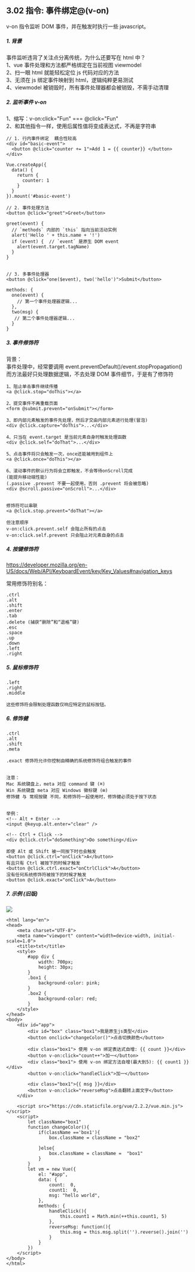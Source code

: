 ## 3.02 指令: 事件绑定@(v-on)

v-on 指令监听 DOM 事件，并在触发时执行一些 javascript。

##### 1. 背景

事件监听违背了关注点分离传统，为什么还要写在 html 中？  
1、vue 事件处理和方法都严格绑定在当前视图 viewmodel  
2、扫一眼 html 就能轻松定位 js 代码对应的方法  
3、无须在 js 绑定事件映射到 html，逻辑纯粹更易测试  
4、viewmodel 被销毁时，所有事件处理器都会被销毁，不需手动清理

##### 2. 监听事件 v-on

1、缩写：v-on:click="Fun" === @click="Fun"  
2、和其他指令一样，使用后属性值将变成表达式，不再是字符串

```
// 1. 行内事件绑定  耦合性较高
<div id="basic-event">
  <button @click="counter += 1">Add 1 = {{ counter}} </button>
</div>

Vue.createApp({
  data() {
    return {
      counter: 1
    }
  }
}).mount('#basic-event')

// 2. 事件处理方法
<button @click="greet">Greet</button>

greet(event) {
  // `methods` 内部的 `this` 指向当前活动实例
  alert('Hello ' + this.name + '!')
  if (event) {  // `event` 是原生 DOM event
    alert(event.target.tagName)
  }
}


// 3. 多事件处理器
<button @click="one($event), two('hello')">Submit</button>

methods: {
  one(event) {
    // 第一个事件处理器逻辑...
  },
  two(msg) {
   // 第二个事件处理器逻辑...
  }
}
```

##### 3. 事件修饰符

背景：  
事件处理中，经常要调用 event.preventDefault()/event.stopPropagation()  
而方法最好只处理数据逻辑，不去处理 DOM 事件细节，于是有了修饰符

```
1、阻止单击事件继续传播
<a @click.stop="doThis"></a>

2、提交事件不再重载页面
<form @submit.prevent="onSubmit"></form>

3、即内部元素触发的事件先处理，然后才交由内部元素进行处理(冒泡)
<div @click.capture="doThis">...</div>

4、只当在 event.target 是当前元素自身时触发处理函数
<div @click.self="doThat">...</div>

5、点击事件将只会触发一次，once还能被用到组件上
<a @click.once="doThis"></a>

6、滚动事件的默认行为将会立即触发，不会等待onScroll完成
(能提升移动端性能)
(.passive .prevent 不要一起使用，否则 .prevent 将会被忽略)
<div @scroll.passive="onScroll">...</div>


修饰符可以串联
<a @click.stop.prevent="doThat"></a>

但注意顺序
v-on:click.prevent.self 会阻止所有的点击
v-on:click.self.prevent 只会阻止对元素自身的点击
```

##### 4. 按键修饰符

<https://developer.mozilla.org/en-US/docs/Web/API/KeyboardEvent/key/Key_Values#navigation_keys>

常用修饰符别名：

```
.ctrl
.alt
.shift
.enter
.tab
.delete (捕获“删除”和“退格”键)
.esc
.space
.up
.down
.left
.right
```

##### 5. 鼠标修饰符

```
.left
.right
.middle

这些修饰符会限制处理函数仅响应特定的鼠标按钮。
```

##### 6. 修饰健

```
.ctrl
.alt
.shift
.meta

.exact 修饰符允许你控制由精确的系统修饰符组合触发的事件


注意：
Mac 系统键盘上，meta 对应 command 键 (⌘)
Win 系统键盘 meta 对应 Windows 徽标键 (⊞)
修饰健 与 常规按键 不同，和修饰符一起使用时，修饰健必须处于按下状态


举例：
<!-- Alt + Enter -->
<input @keyup.alt.enter="clear" />

<!-- Ctrl + Click -->
<div @click.ctrl="doSomething">Do something</div>

即使 Alt 或 Shift 被一同按下时也会触发
<button @click.ctrl="onClick">A</button>
有且只有 Ctrl 被按下的时候才触发
<button @click.ctrl.exact="onCtrlClick">A</button>
没有任何系统修饰符被按下的时候才触发
<button @click.exact="onClick">A</button>
```

##### 7. 示例 (旧版)

![](../_static/vue_02_07-2.png)

```
<html lang="en">
<head>
    <meta charset="UTF-8">
    <meta name="viewport" content="width=device-width, initial-scale=1.0">
    <title>txt</title>
    <style>
        #app div {
            width: 700px;
            height: 30px;
        }
        .box1 {
            background-color: pink;
        }
        .box2 {
            background-color: red;
        }
    </style>
</head>
<body>
    <div id="app">
        <div id="box" class="box1">我是原生js类型</div>
        <button onclick="changeColor()">点击切换颜色</button>

        <div class="box1"> 使用 v-on 绑定表达式自增: {{ count }}</div>
        <button v-on:click="count++">加一</button>
        <div class="box1"> 使用 v-on 绑定方法自增(最大到5): {{ count1 }}</div>
        <button v-on:click="handleClick">加一</button>

        <div class="box1">{{ msg }}</div>
        <button v-on:click="reverseMsg">点击翻转上面文字</button>
    </div>

    <script src="https://cdn.staticfile.org/vue/2.2.2/vue.min.js"></script>
    <script>
        let className="box1"
        function changeColor(){
            if(className =='box1'){
                box.className = className = "box2"

            }else{
                box.className = className =  "box1"
            }
        }
        let vm = new Vue({
            el: "#app",
            data: {
                count:  0,
                count1:  0,
                msg: "hello world",
            },
            methods: {
                handleClick(){
                    this.count1 = Math.min(++this.count1, 5)
                },
                reverseMsg: function(){
                    this.msg = this.msg.split('').reverse().join('')
                }
            }
        })
    </script>
</body>
</html>
```
